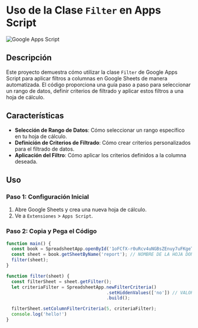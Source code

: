 # Uso de la Clase `Filter` en Apps Script

![Google Apps Script](https://upload.wikimedia.org/wikipedia/commons/thumb/2/2f/Google_Apps_Script.svg/1024px-Google_Apps_Script.svg.png)

## Descripción

Este proyecto demuestra cómo utilizar la clase `Filter` de Google Apps Script para aplicar filtros a columnas en Google Sheets de manera automatizada. El código proporciona una guía paso a paso para seleccionar un rango de datos, definir criterios de filtrado y aplicar estos filtros a una hoja de cálculo.

## Características

- **Selección de Rango de Datos**: Cómo seleccionar un rango específico en tu hoja de cálculo.
- **Definición de Criterios de Filtrado**: Cómo crear criterios personalizados para el filtrado de datos.
- **Aplicación del Filtro**: Cómo aplicar los criterios definidos a la columna deseada.

## Uso

### Paso 1: Configuración Inicial

1. Abre Google Sheets y crea una nueva hoja de cálculo.
2. Ve a `Extensiones` > `Apps Script`.

### Paso 2: Copia y Pega el Código

```javascript
function main() {
  const book = SpreadsheetApp.openById('1oFCfX-r0uRcv4uNGBsZEnuy7uFKgeTIzZnDutICovKs'); // ID DE TU SPREADSHEET
  const sheet = book.getSheetByName('report'); // NOMBRE DE LA HOJA DONDE ESTA LA COLUMNA QUE VAS A FILTRAR
  filter(sheet);
}

function filter(sheet) {
  const filterSheet = sheet.getFilter();
  let criteriaFilter = SpreadsheetApp.newFilterCriteria()
                                      .setHiddenValues(['no']) // VALOR QUE VAS HA ESCONDER O VALORES POR EJEMPLO ['no','si']
                                      .build();

  filterSheet.setColumnFilterCriteria(5, criteriaFilter);
  console.log('hello!')
}

